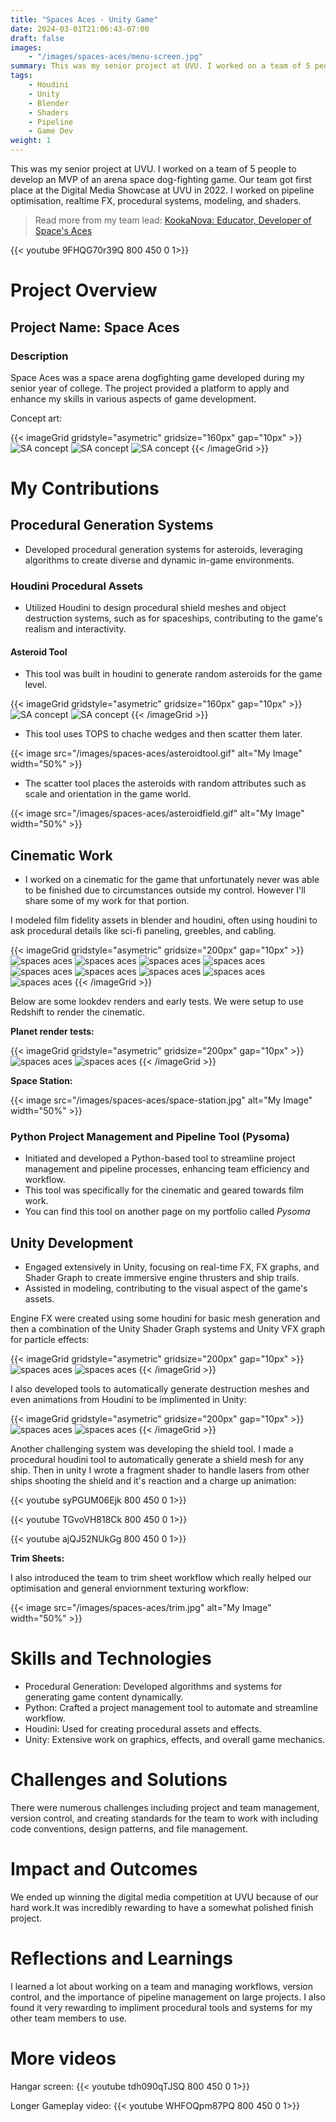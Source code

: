 ```yaml
---
title: "Spaces Aces - Unity Game"
date: 2024-03-01T21:06:43-07:00
draft: false
images:
    - "/images/spaces-aces/menu-screen.jpg"
summary: This was my senior project at UVU. I worked on a team of 5 people to develop an MVP of an arena space dog-fighting game. Our team got first place at the Digital Media Showcase at UVU in 2022. I worked on pipeline optimisation, realtime FX, procedural systems, modeling, and shaders.
tags:
    - Houdini
    - Unity
    - Blender
    - Shaders
    - Pipeline
    - Game Dev
weight: 1
---
```


This was my senior project at UVU. I worked on a team of 5 people to develop an MVP of an arena space dog-fighting game. Our team got first place at the Digital Media Showcase at UVU in 2022. I worked on pipeline optimisation, realtime FX, procedural systems, modeling, and shaders.

> Read more from my team lead: 
[KookaNova: Educator, Developer of Space's Aces](https://www.skywardfm.com/post/kookanova-educator-spaces-aces)


{{< youtube 9FHQG70r39Q 800 450 0 1>}}


# Project Overview
## Project Name: Space Aces
### Description
Space Aces was a space arena dogfighting game developed during my senior year of college. The project provided a platform to apply and enhance my skills in various aspects of game development.

Concept art:

{{< imageGrid gridstyle="asymetric" gridsize="160px" gap="10px" >}}
  ![SA concept](/images/spaces-aces/vespid.jpg)
  ![SA concept](/images/spaces-aces/mine-location.jpg)
  ![SA concept](/images/spaces-aces/megani-dragonfly.jpg)
{{< /imageGrid >}}


# My Contributions
## Procedural Generation Systems
- Developed procedural generation systems for asteroids, leveraging algorithms to create diverse and dynamic in-game environments.

### Houdini Procedural Assets
- Utilized Houdini to design procedural shield meshes and object destruction systems, such as for spaceships, contributing to the game's realism and interactivity.

#### Asteroid Tool
- This tool was built in houdini to generate random asteroids for the game level.

{{< imageGrid gridstyle="asymetric" gridsize="160px" gap="10px" >}}
  ![SA concept](/images/spaces-aces/asteroid.jpg)
  ![SA concept](/images/spaces-aces/asteroid-graph.jpg)
{{< /imageGrid >}}

- This tool uses TOPS to chache wedges and then scatter them later.

{{< image src="/images/spaces-aces/asteroidtool.gif" alt="My Image" width="50%" >}}

- The scatter tool places the asteroids with random attributes such as scale and orientation in the game world.

{{< image src="/images/spaces-aces/asteroidfield.gif" alt="My Image" width="50%" >}}


## Cinematic Work
- I worked on a cinematic for the game that unfortunately never was able to be finished due to circumstances outside my control. However I'll share some of my work for that portion.

I modeled film fidelity assets in blender and houdini, often using houdini to ask procedural details like sci-fi paneling, greebles, and cabling.

{{< imageGrid gridstyle="asymetric" gridsize="200px" gap="10px" >}}
  ![spaces aces](/images/spaces-aces/cruiser-01.png)
  ![spaces aces](/images/spaces-aces/cruiser-02.png)
  ![spaces aces](/images/spaces-aces/cables.png)
  ![spaces aces](/images/spaces-aces/greebles-01.png)
  ![spaces aces](/images/spaces-aces/greebles-02.png)
  ![spaces aces](/images/spaces-aces/plating-01.png)
  ![spaces aces](/images/spaces-aces/prison-ship.png)
  ![spaces aces](/images/spaces-aces/prison-ship-02.png)
  ![spaces aces](/images/spaces-aces/prison-ship-engine.png)
{{< /imageGrid >}}

Below are some lookdev renders and early tests. We were setup to use Redshift to render the cinematic.

**Planet render tests:**

{{< imageGrid gridstyle="asymetric" gridsize="200px" gap="10px" >}}
  ![spaces aces](/images/spaces-aces/planet-01.png)
  ![spaces aces](/images/spaces-aces/planet-02.png) 
{{< /imageGrid >}}

**Space Station:**

{{< image src="/images/spaces-aces/space-station.jpg" alt="My Image" width="50%" >}}

### Python Project Management and Pipeline Tool (Pysoma)
- Initiated and developed a Python-based tool to streamline project management and pipeline processes, enhancing team efficiency and workflow.
- This tool was specifically for the cinematic and geared towards film work.
- You can find this tool on another page on my portfolio called *Pysoma*



## Unity Development
- Engaged extensively in Unity, focusing on real-time FX, FX graphs, and Shader Graph to create immersive engine thrusters and ship trails.
- Assisted in modeling, contributing to the visual aspect of the game's assets.

Engine FX were created using some houdini for basic mesh generation and then a combination of the Unity Shader Graph systems and Unity VFX graph for particle effects:

{{< imageGrid gridstyle="asymetric" gridsize="200px" gap="10px" >}}
  ![spaces aces](/images/spaces-aces/flam3.gif)
  ![spaces aces](/images/spaces-aces/sparks.gif) 
{{< /imageGrid >}}

I also developed tools to automatically generate destruction meshes and even animations from Houdini to be implimented in Unity:

{{< imageGrid gridstyle="asymetric" gridsize="200px" gap="10px" >}}
  ![spaces aces](/images/spaces-aces/explode.gif)
  ![spaces aces](/images/spaces-aces/explodee.gif) 
{{< /imageGrid >}}

Another challenging system was developing the shield tool. I made a procedural houdini tool to automatically generate a shield mesh for any ship. Then in unity I wrote a fragment shader to handle lasers from other ships shooting the shield and it's reaction and a charge up animation:

{{< youtube syPGUM06Ejk 800 450 0 1>}}

{{< youtube TGvoVH818Ck  800 450 0 1>}}

{{< youtube ajQJ52NUkGg  800 450 0 1>}}

**Trim Sheets:**

I also introduced the team to trim sheet workflow which really helped our optimisation and general enviornment texturing workflow:

{{< image src="/images/spaces-aces/trim.jpg" alt="My Image" width="50%" >}}

# Skills and Technologies
- Procedural Generation: Developed algorithms and systems for generating game content dynamically.
- Python: Crafted a project management tool to automate and streamline workflow.
- Houdini: Used for creating procedural assets and effects.
- Unity: Extensive work on graphics, effects, and overall game mechanics.

# Challenges and Solutions
There were numerous challenges including project and team management, version control, and creating standards for the team to work with including code conventions, design patterns, and file management. 

# Impact and Outcomes
We ended up winning the digital media competition at UVU because of our hard work.It was incredibly rewarding to have a somewhat polished finish project.

# Reflections and Learnings
I learned a lot about working on a team and managing workflows, version control, and the importance of pipeline management on large projects. I also found it very rewarding to impliment procedural tools and systems for my other team members to use.

# More videos

Hangar screen:
{{< youtube tdh090qTJSQ  800 450 0 1>}}


Longer Gameplay video:
{{< youtube WHFOQpm87PQ  800 450 0 1>}}
